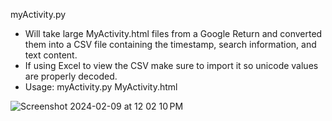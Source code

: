 myActivity.py

- Will take large MyActivity.html files from a Google Return and converted them into a CSV file containing the timestamp, search information, and text content.
- If using Excel to view the CSV make sure to import it so unicode values are properly decoded.
- Usage: myActivity.py MyActivity.html

![Screenshot 2024-02-09 at 12 02 10 PM](https://github.com/abrignoni/Misc-Scripts/assets/28718987/a018013f-d90c-493e-aa78-61c54156db20)

